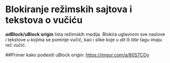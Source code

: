 # Blokiranje režimskih sajtova i tekstova o vučiću

**adBlock/uBlock origin** lista režimskih medija.
Blokira uglavnom sve naslove i tekstove u kojima se pominje vučić, kao i slike koje u  *alt* ili *title* tagu imaju reč vučić.

##Primer kako podesiti uBlock origin:
https://imgur.com/a/80S7COy
